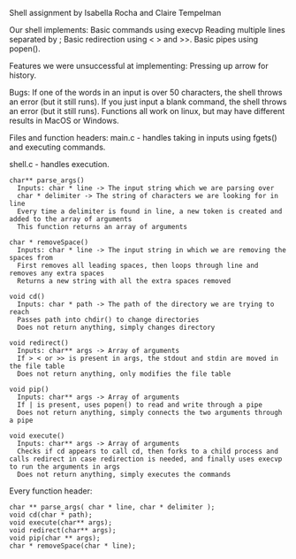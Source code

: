 Shell assignment by Isabella Rocha and Claire Tempelman

Our shell implements:
Basic commands using execvp
Reading multiple lines separated by ;
Basic redirection using < > and >>.
Basic pipes using popen().

Features we were unsuccessful at implementing:
Pressing up arrow for history.

Bugs:
If one of the words in an input is over 50 characters, the shell throws an error (but it still runs).
If you just input a blank command, the shell throws an error (but it still runs).
Functions all work on linux, but may have different results in MacOS or Windows.

Files and function headers:
main.c - handles taking in inputs using fgets() and executing commands.

shell.c - handles execution.

    char** parse_args()
      Inputs: char * line -> The input string which we are parsing over
      char * delimiter -> The string of characters we are looking for in line
      Every time a delimiter is found in line, a new token is created and added to the array of arguments
      This function returns an array of arguments

    char * removeSpace()
      Inputs: char * line -> The input string in which we are removing the spaces from
      First removes all leading spaces, then loops through line and removes any extra spaces
      Returns a new string with all the extra spaces removed

    void cd()
      Inputs: char * path -> The path of the directory we are trying to reach
      Passes path into chdir() to change directories
      Does not return anything, simply changes directory

    void redirect()
      Inputs: char** args -> Array of arguments
      If > < or >> is present in args, the stdout and stdin are moved in the file table
      Does not return anything, only modifies the file table

    void pip()
      Inputs: char** args -> Array of arguments
      If | is present, uses popen() to read and write through a pipe
      Does not return anything, simply connects the two arguments through a pipe

    void execute()
      Inputs: char** args -> Array of arguments
      Checks if cd appears to call cd, then forks to a child process and calls redirect in case redirection is needed, and finally uses execvp to run the arguments in args
      Does not return anything, simply executes the commands

Every function header:

    char ** parse_args( char * line, char * delimiter );
    void cd(char * path);
    void execute(char** args);
    void redirect(char** args);
    void pip(char ** args);
    char * removeSpace(char * line);
